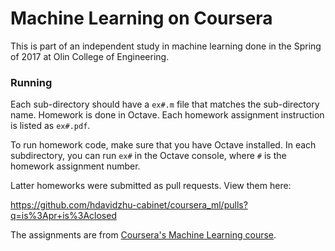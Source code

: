 # Machine Learning on Coursera

This is part of an independent study in machine learning done in the Spring of 2017 at Olin College of Engineering.

### Running

Each sub-directory should have a `ex#.m` file that matches the sub-directory name. Homework is done in Octave. Each homework assignment instruction is listed as `ex#.pdf`.

To run homework code, make sure that you have Octave installed. In each subdirectory, you can run `ex#` in the Octave console, where `#` is the homework assignment number.

Latter homeworks were submitted as pull requests. View them here:

https://github.com/hdavidzhu-cabinet/coursera_ml/pulls?q=is%3Apr+is%3Aclosed

The assignments are from [Coursera's Machine Learning course](https://www.coursera.org/learn/machine-learning).
